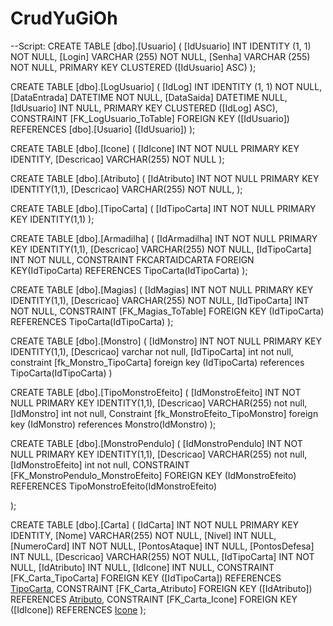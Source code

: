 # CrudYuGiOh

--Script:
CREATE TABLE [dbo].[Usuario] (
    [IdUsuario] INT           IDENTITY (1, 1) NOT NULL,
    [Login]     VARCHAR (255) NOT NULL,
    [Senha]     VARCHAR (255) NOT NULL,
    PRIMARY KEY CLUSTERED ([IdUsuario] ASC)
);

CREATE TABLE [dbo].[LogUsuario] (
    [IdLog]       INT      IDENTITY (1, 1) NOT NULL,
    [DataEntrada] DATETIME NOT NULL,
    [DataSaida]   DATETIME NULL,
    [IdUsuario]   INT      NULL,
    PRIMARY KEY CLUSTERED ([IdLog] ASC),
    CONSTRAINT [FK_LogUsuario_ToTable] FOREIGN KEY ([IdUsuario]) REFERENCES [dbo].[Usuario] ([IdUsuario])
);

CREATE TABLE [dbo].[Icone]
(
    [IdIcone] INT NOT NULL PRIMARY KEY IDENTITY, 
    [Descricao] VARCHAR(255) NOT NULL
);

CREATE TABLE [dbo].[Atributo]
(
    [IdAtributo] INT NOT NULL PRIMARY KEY IDENTITY(1,1),
    [Descricao] VARCHAR(255) NOT NULL,
);

CREATE TABLE [dbo].[TipoCarta]
(
    [IdTipoCarta] INT NOT NULL PRIMARY KEY IDENTITY(1,1)
);

CREATE TABLE [dbo].[Armadilha]
(
    [IdArmadilha] INT NOT NULL PRIMARY KEY IDENTITY(1,1),
    [Descricao] VARCHAR(255) NOT NULL,
    [IdTipoCarta] INT NOT NULL,
    CONSTRAINT FKCARTAIDCARTA FOREIGN KEY(IdTipoCarta) REFERENCES TipoCarta(IdTipoCarta)
);

CREATE TABLE  [dbo].[Magias]
(
    [IdMagias] INT NOT NULL PRIMARY KEY IDENTITY(1,1),
    [Descricao] VARCHAR(255) NOT NULL,
    [IdTipoCarta] INT NOT NULL, 
    CONSTRAINT [FK_Magias_ToTable] FOREIGN KEY (IdTipoCarta) REFERENCES TipoCarta(IdTipoCarta)
);

CREATE TABLE [dbo].[Monstro]
(
    [IdMonstro] INT NOT NULL PRIMARY KEY IDENTITY(1,1),
    [Descricao] varchar not null,
    [IdTipoCarta] int not null,
    constraint [fk_Monstro_TipoCarta] foreign key (IdTipoCarta) references TipoCarta(IdTipoCarta)
)

CREATE TABLE [dbo].[TipoMonstroEfeito]
(
    [IdMonstroEfeito] INT NOT NULL PRIMARY KEY IDENTITY(1,1),
    [Descricao] VARCHAR(255) not null,
    [IdMonstro] int not null,
    Constraint [fk_MonstroEfeito_TipoMonstro] foreign key (IdMonstro) references Monstro(IdMonstro)
);

CREATE TABLE [dbo].[MonstroPendulo]
(
    [IdMonstroPendulo] INT NOT NULL PRIMARY KEY IDENTITY(1,1),
    [Descricao] VARCHAR(255) not null,
    [IdMonstroEfeito] int not null, 
    CONSTRAINT [FK_MonstroPendulo_MonstroEfeito] FOREIGN KEY (IdMonstroEfeito) REFERENCES TipoMonstroEfeito(IdMonstroEfeito)

);

CREATE TABLE [dbo].[Carta]
(
    [IdCarta] INT NOT NULL PRIMARY KEY IDENTITY, 
    [Nome] VARCHAR(255) NOT NULL, 
    [Nivel] INT NULL, 
    [NumeroCard] INT NOT NULL, 
    [PontosAtaque] INT NULL, 
    [PontosDefesa] INT NULL, 
    [Descricao] VARCHAR(255) NOT NULL, 
    [IdTipoCarta] INT NOT NULL, 
    [IdAtributo] INT NULL, 
    [IdIcone] INT NULL, 
    CONSTRAINT [FK_Carta_TipoCarta] FOREIGN KEY ([IdTipoCarta]) REFERENCES [TipoCarta]([IdTipoCarta]), 
    CONSTRAINT [FK_Carta_Atributo] FOREIGN KEY ([IdAtributo]) REFERENCES [Atributo]([IdAtributo]), 
    CONSTRAINT [FK_Carta_Icone] FOREIGN KEY ([IdIcone]) REFERENCES [Icone]([IdIcone])
);

